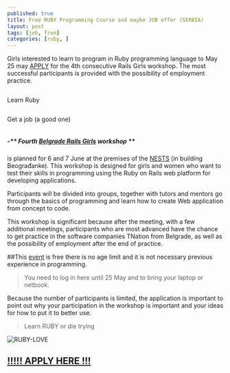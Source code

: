```yaml
---
published: true
title: Free RUBY Programming Course and maybe JOB offer (SERBIA)
layout: post
tags: [job, free]
categories: [ruby, ]
---
```

Girls interested to learn to program in Ruby programming language to May 25 may [APPLY](https://docs.google.com/forms/d/1oQJqx7AcUbNzINnAjfB2OK-JyM1m9bDOzdIWf7MvudY/viewform?edit_requested=true) for the 4th consecutive Rails Girls workshop. The most successful participants is provided with the possibility of employment practice.

<div class="row">
    <div class="small-12 medium-6 columns">
        <p>Learn Ruby </p>
    </div>
    <div class="small-12 medium-6 columns">
        <p>Get a job (a good one)</p>
    </div>
</div>

##### -** Fourth [Belgrade Rails Girls](http://railsgirls.com/beograd) workshop ** 
is planned for 6 and 7 June at the premises of the [NESTS](http://www.kancelarijazamlade.rs/kzm-servisi/inkubator) (in building Beograđanke). This workshop is designed for girls and women who want to test their skills in programming using the Ruby on Rails web platform for developing applications.

Participants will be divided into groups, together with tutors and mentors go through the basics of programming and learn how to create Web application from concept to code.

This workshop is significant because after the meeting, with a few additional meetings, participants who are most advanced have the chance to get practice in the software companies TNation from Belgrade, as well as the possibility of employment after the end of practice.

##This [event](http://railsgirls.com/beograd)  is free 
there is no age limit and it is not necessary previous experience in programming.

> You need to log in here until 25 May and to bring your laptop or netbook.

Because the number of participants is limited, the application is important to point out why your participation in the workshop is important and your ideas for how to put it to better use.

> Learn RUBY or die trying 

![RUBY-LOVE](http://i.imgur.com/4X8pGKZ.jpg)

<h2 class="text-center"><a href="https://docs.google.com/forms/d/1oQJqx7AcUbNzINnAjfB2OK-JyM1m9bDOzdIWf7MvudY/viewform?edit_requested=true">!!!!! APPLY HERE !!!</a></h2>